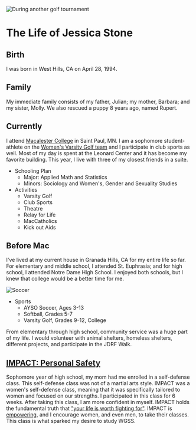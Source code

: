 ![During another golf tournament](http://athletics.macalester.edu/images/2012/9/16/rp_primary_jessica_stone_putt.jpg)

The Life of Jessica Stone
=========================

## Birth

I was born in West Hills, CA on April 28, 1994. 

## Family

My immediate family consists of my father, Julian; my mother, Barbara; and my sister, Molly. We also rescued a puppy 8 years ago, named Rupert.  


## Currently

I attend [Macalester College](http://www.macalester.edu) in Saint Paul, MN. I am a sophomore student-athlete on the [Women's Varsity Golf team](http://www.youtube.com/watch?v=tDgIm25b3_M) and I participate in club sports as well. Most of my day is spent at the Leonard Center and it has become my favorite building. This year, I live with three of my closest friends in a suite. 

* Schooling Plan
    * Major: Applied Math and Statistics
    * Minors: Sociology and Women's, Gender and Sexuality Studies
* Activities
    * Varsity Golf
    * Club Sports
    * Theatre
    * Relay for Life
    * MacCatholics
    * Kick out Aids

## Before Mac

I've lived at my current house in Granada Hills, CA for my entire life so far. For elementary and middle school, I attended St. Euphrasia; and for high school, I attended Notre Dame High School. I enjoyed both schools, but I knew that college would be a better time for me. 

![Soccer](http://artie.com/20031215/arg-soccer-ball-zoomup-url.gif)
* Sports
    * AYSO Soccer, Ages 3-13
    * Softball, Grades 5-7
    * Varsity Golf, Grades 9-12, College
    
From elementary through high school, community service was a huge part of my life. I would volunteer with animal shelters, homeless shelters, different projects, and participate in the JDRF Walk. 

## [IMPACT: Personal Safety](http://www.impactpersonalsafety.com/)

Sophomore year of high school, my mom had me enrolled in a self-defense class. This self-defense class was not of a martial arts style. IMPACT was a women's self-defense class, meaning that it was specifically tailored to women and focused on our strengths. I participated in this class for 6 weeks. After taking this class, I am more confident in myself. IMPACT holds the fundamental truth that ["your life is worth fighting for"](http://www.impactpersonalsafety.com/impact/who-we-are/). IMPACT is [empowering](http://www.impactpersonalsafety.com/impact/why/), and I encourage women, and even men, to take their classes. This class is what sparked my desire to study WGSS. 

